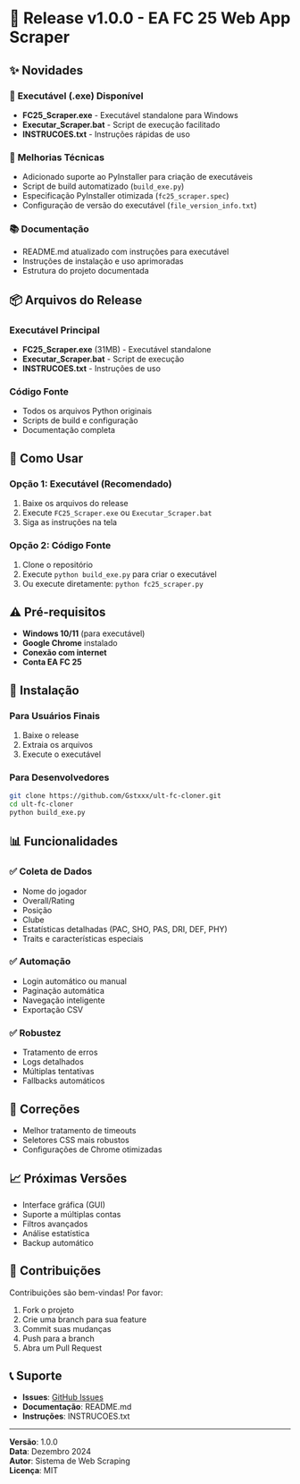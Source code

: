 # 🎉 Release v1.0.0 - EA FC 25 Web App Scraper

## ✨ Novidades

### 🚀 **Executável (.exe) Disponível**
- **FC25_Scraper.exe** - Executável standalone para Windows
- **Executar_Scraper.bat** - Script de execução facilitado
- **INSTRUCOES.txt** - Instruções rápidas de uso

### 🔧 **Melhorias Técnicas**
- Adicionado suporte ao PyInstaller para criação de executáveis
- Script de build automatizado (`build_exe.py`)
- Especificação PyInstaller otimizada (`fc25_scraper.spec`)
- Configuração de versão do executável (`file_version_info.txt`)

### 📚 **Documentação**
- README.md atualizado com instruções para executável
- Instruções de instalação e uso aprimoradas
- Estrutura do projeto documentada

## 📦 **Arquivos do Release**

### Executável Principal
- **FC25_Scraper.exe** (31MB) - Executável standalone
- **Executar_Scraper.bat** - Script de execução
- **INSTRUCOES.txt** - Instruções de uso

### Código Fonte
- Todos os arquivos Python originais
- Scripts de build e configuração
- Documentação completa

## 🚀 **Como Usar**

### Opção 1: Executável (Recomendado)
1. Baixe os arquivos do release
2. Execute `FC25_Scraper.exe` ou `Executar_Scraper.bat`
3. Siga as instruções na tela

### Opção 2: Código Fonte
1. Clone o repositório
2. Execute `python build_exe.py` para criar o executável
3. Ou execute diretamente: `python fc25_scraper.py`

## ⚠️ **Pré-requisitos**
- **Windows 10/11** (para executável)
- **Google Chrome** instalado
- **Conexão com internet**
- **Conta EA FC 25**

## 🔧 **Instalação**

### Para Usuários Finais
1. Baixe o release
2. Extraia os arquivos
3. Execute o executável

### Para Desenvolvedores
```bash
git clone https://github.com/Gstxxx/ult-fc-cloner.git
cd ult-fc-cloner
python build_exe.py
```

## 📊 **Funcionalidades**

### ✅ **Coleta de Dados**
- Nome do jogador
- Overall/Rating
- Posição
- Clube
- Estatísticas detalhadas (PAC, SHO, PAS, DRI, DEF, PHY)
- Traits e características especiais

### ✅ **Automação**
- Login automático ou manual
- Paginação automática
- Navegação inteligente
- Exportação CSV

### ✅ **Robustez**
- Tratamento de erros
- Logs detalhados
- Múltiplas tentativas
- Fallbacks automáticos

## 🐛 **Correções**
- Melhor tratamento de timeouts
- Seletores CSS mais robustos
- Configurações de Chrome otimizadas

## 📈 **Próximas Versões**
- Interface gráfica (GUI)
- Suporte a múltiplas contas
- Filtros avançados
- Análise estatística
- Backup automático

## 🤝 **Contribuições**
Contribuições são bem-vindas! Por favor:
1. Fork o projeto
2. Crie uma branch para sua feature
3. Commit suas mudanças
4. Push para a branch
5. Abra um Pull Request

## 📞 **Suporte**
- **Issues**: [GitHub Issues](https://github.com/Gstxxx/ult-fc-cloner/issues)
- **Documentação**: README.md
- **Instruções**: INSTRUCOES.txt

---

**Versão**: 1.0.0  
**Data**: Dezembro 2024  
**Autor**: Sistema de Web Scraping  
**Licença**: MIT 